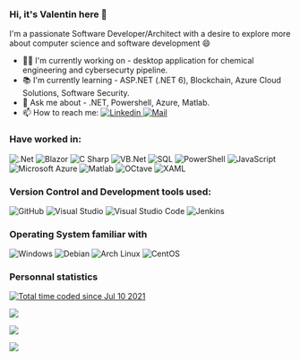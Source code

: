 ### Hi, it's Valentin here 👋

I'm a passionate Software Developer/Architect with a desire to explore more about computer science and software development :smile: 
*   :man_technologist: I'm currently working on - desktop application for chemical engineering and cybersecurty pipeline.
*   :books: I'm currently learning - ASP.NET (.NET 6), Blockchain, Azure Cloud Solutions, Software Security.
*   :speech_balloon: Ask me about - .NET, Powershell, Azure, Matlab.
*   📫  How to reach me: <a href="https://www.linkedin.com/in/valentin-besse/" ><img alt="Linkedin" src="https://img.shields.io/badge/Linkedin-0A66C2?logo=LinkedIn&logoColor=&style=flat" /> </a> <a href="mailto:valentinbesse@aumbox.net" ><img alt="Mail" src="https://img.shields.io/badge/Mail-EA4335?logo=Gmail&logoColor=white&style=flat" /> </a>

### Have worked in:
<img alt=".Net" src="https://img.shields.io/badge/Blazor-512BD4?logo=blazor&logoColor=white&style=flat" />
<img alt="Blazor" src="https://img.shields.io/badge/Blazor-512BD4?logo=dotnet&logoColor=white&style=flat" />
<img alt="C Sharp" src="https://img.shields.io/badge/C%23-239120?logo=c-sharp&logoColor=white&style=flat" />
<img alt="VB.Net" src="https://img.shields.io/badge/VB.NET-512BD4?logo=.NET&logoColor=white&style=flat" />
<img alt="SQL" src="https://img.shields.io/badge/Microsoft SQL Server-CC2927?logo=microsoftsqlserver&logoColor=white&style=flat" />
<img alt="PowerShell" src="https://img.shields.io/badge/PowerShell-5391FE?logo=PowerShell&logoColor=white&style=flat" />
<img alt="JavaScript" src="https://img.shields.io/badge/JavaScript-F7DF1E?logo=javascript&logoColor=white&style=flat" />
<img alt="Microsoft Azure" src="https://img.shields.io/badge/Microsoft Azure-0078d4?logo=Microsoft+Azure&logoColor=white&style=flat" />
<img alt="Matlab" src="https://img.shields.io/badge/Matlab-0076A8?&style=flat" />
<img alt="OCtave" src="https://img.shields.io/badge/Octave-0790C0?logo=Octave&logoColor=white&style=flat" />
<img alt="XAML" src="https://img.shields.io/badge/XAML-0c54c2?logo=XAML&logoColor=white&style=flat" />


### Version Control and Development tools used:

<img alt="GitHub" src="https://img.shields.io/badge/GitHub-181717?logo=github&logoColor=white&style=flat" />
<img alt="Visual Studio" src="https://img.shields.io/badge/Visual Studio-5C2D91?logo=visual+studio&logoColor=white&style=flat" />
<img alt="Visual Studio Code" src="https://img.shields.io/badge/VSCode-007ACC?logo=visual+studio+code&logoColor=white&style=flat" />
<img alt="Jenkins" src="https://img.shields.io/badge/Jenkins-D24939?logo=jenkins&logoColor=white&style=flat" />

### Operating System familiar with

<img alt="Windows" src="https://img.shields.io/badge/Windows-0078D6?logo=windows&logoColor=white&style=flat" />
<img alt="Debian" src="https://img.shields.io/badge/Debian-A81D33?logo=Debian&logoColor=white&style=flat" />
<img alt="Arch Linux" src="https://img.shields.io/badge/Arch Linux-1793D1?logo=Arch+Linux&logoColor=white&style=flat" />
<img alt="CentOS" src="https://img.shields.io/badge/CentOS-262577?logo=CentOS&logoColor=white&style=flat" />


### Personnal statistics

<a href="https://wakatime.com/@3ff551d2-8972-4061-a1c3-167c10cc9cb1"><img src="https://wakatime.com/badge/user/3ff551d2-8972-4061-a1c3-167c10cc9cb1.svg" alt="Total time coded since Jul 10 2021" /></a>

<img 
     src="https://github-readme-stats.vercel.app/api?username=valentinbesse&count_private=true&theme=radical&show_icons=true&include_all_commits=true"
/>

<img
  src="https://github-readme-stats.vercel.app/api/top-langs/?username=valentinbesse&layout=compact"
/>

<img 
     src="https://github-readme-stats.vercel.app/api/wakatime?username=valentinbesse"
/>
